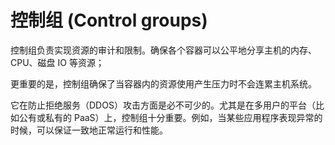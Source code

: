 # 控制组 \(Control groups\)

控制组负责实现资源的审计和限制。确保各个容器可以公平地分享主机的内存、CPU、磁盘 IO 等资源；

更重要的是，控制组确保了当容器内的资源使用产生压力时不会连累主机系统。

它在防止拒绝服务（DDOS）攻击方面是必不可少的。尤其是在多用户的平台（比如公有或私有的 PaaS）上，控制组十分重要。例如，当某些应用程序表现异常的时候，可以保证一致地正常运行和性能。

####  <a id="union-file-systems"></a>

